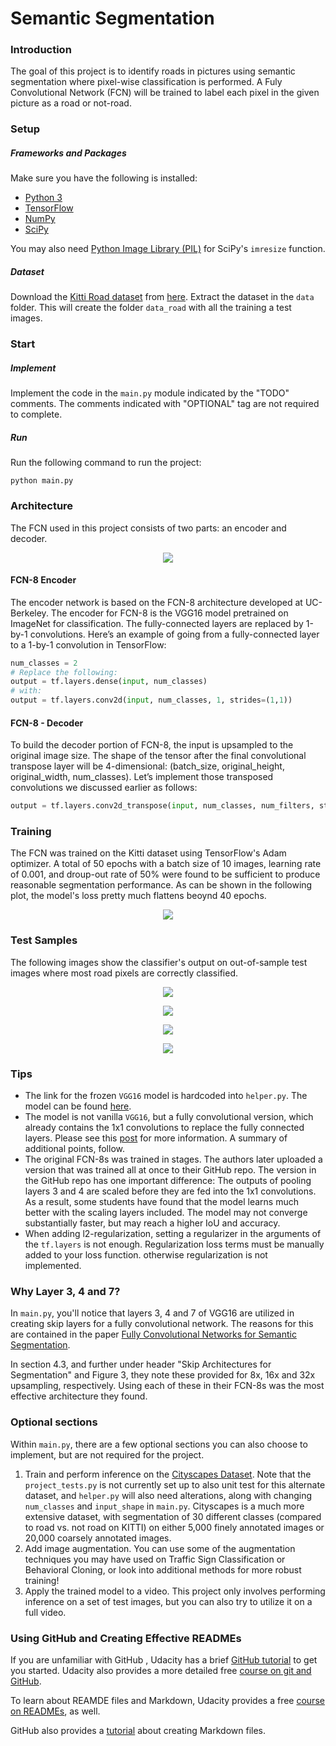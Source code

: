 # Semantic Segmentation
### Introduction
The goal of this project is to identify roads in pictures using semantic segmentation where pixel-wise classification is performed. A Fuly Convolutional Network (FCN) will be trained to label each pixel in the given picture as a road or not-road. 

### Setup
##### Frameworks and Packages
Make sure you have the following is installed:
 - [Python 3](https://www.python.org/)
 - [TensorFlow](https://www.tensorflow.org/)
 - [NumPy](http://www.numpy.org/)
 - [SciPy](https://www.scipy.org/)

You may also need [Python Image Library (PIL)](https://pillow.readthedocs.io/) for SciPy's `imresize` function.

##### Dataset
Download the [Kitti Road dataset](http://www.cvlibs.net/datasets/kitti/eval_road.php) from [here](http://www.cvlibs.net/download.php?file=data_road.zip).  Extract the dataset in the `data` folder.  This will create the folder `data_road` with all the training a test images.

### Start
##### Implement
Implement the code in the `main.py` module indicated by the "TODO" comments.
The comments indicated with "OPTIONAL" tag are not required to complete.
##### Run
Run the following command to run the project:
```
python main.py
```

### Architecture
The FCN used in this project consists of two parts: an encoder and decoder.

<p align="center"> <img src="./images/ucb_fcn8.png"> </p>

#### FCN-8 Encoder
The encoder network is based on the FCN-8 architecture developed at UC-Berkeley.  The encoder for FCN-8 is the VGG16 model pretrained on ImageNet for classification. The fully-connected layers are replaced by 1-by-1 convolutions. Here’s an example of going from a fully-connected layer to a 1-by-1 convolution in TensorFlow:
```python
num_classes = 2
# Replace the following:
output = tf.layers.dense(input, num_classes)
# with:
output = tf.layers.conv2d(input, num_classes, 1, strides=(1,1))

```

#### FCN-8 - Decoder
To build the decoder portion of FCN-8, the input is upsampled to the original image size. The shape of the tensor after the final convolutional transpose layer will be 4-dimensional: (batch_size, original_height, original_width, num_classes). Let’s implement those transposed convolutions we discussed earlier as follows:

```python
output = tf.layers.conv2d_transpose(input, num_classes, num_filters, strides=(2, 2))
```

### Training
The FCN was trained on the Kitti dataset using TensorFlow's Adam optimizer. A total of 50 epochs with a batch size of 10 images, learning rate of 0.001, and droup-out rate of 50% were found to be sufficient to produce reasonable segmentation performance. As can be shown in the following plot, the model's loss pretty much flattens beoynd 40 epochs.


<p align="center"> <img src="./images/loss.png"> </p>

### Test Samples
The following images show the classifier's output on out-of-sample test images where most road pixels are correctly classified.

<p align="center"> <img src="./images/img1.png"> </p>
<p align="center"> <img src="./images/img2.png"> </p>
<p align="center"> <img src="./images/img3.png"> </p>
<p align="center"> <img src="./images/img4.png"> </p>


 
### Tips
- The link for the frozen `VGG16` model is hardcoded into `helper.py`.  The model can be found [here](https://s3-us-west-1.amazonaws.com/udacity-selfdrivingcar/vgg.zip).
- The model is not vanilla `VGG16`, but a fully convolutional version, which already contains the 1x1 convolutions to replace the fully connected layers. Please see this [post](https://s3-us-west-1.amazonaws.com/udacity-selfdrivingcar/forum_archive/Semantic_Segmentation_advice.pdf) for more information.  A summary of additional points, follow. 
- The original FCN-8s was trained in stages. The authors later uploaded a version that was trained all at once to their GitHub repo.  The version in the GitHub repo has one important difference: The outputs of pooling layers 3 and 4 are scaled before they are fed into the 1x1 convolutions.  As a result, some students have found that the model learns much better with the scaling layers included. The model may not converge substantially faster, but may reach a higher IoU and accuracy. 
- When adding l2-regularization, setting a regularizer in the arguments of the `tf.layers` is not enough. Regularization loss terms must be manually added to your loss function. otherwise regularization is not implemented.

### Why Layer 3, 4 and 7?
In `main.py`, you'll notice that layers 3, 4 and 7 of VGG16 are utilized in creating skip layers for a fully convolutional network. The reasons for this are contained in the paper [Fully Convolutional Networks for Semantic Segmentation](https://arxiv.org/pdf/1605.06211.pdf).

In section 4.3, and further under header "Skip Architectures for Segmentation" and Figure 3, they note these provided for 8x, 16x and 32x upsampling, respectively. Using each of these in their FCN-8s was the most effective architecture they found. 

### Optional sections
Within `main.py`, there are a few optional sections you can also choose to implement, but are not required for the project.

1. Train and perform inference on the [Cityscapes Dataset](https://www.cityscapes-dataset.com/). Note that the `project_tests.py` is not currently set up to also unit test for this alternate dataset, and `helper.py` will also need alterations, along with changing `num_classes` and `input_shape` in `main.py`. Cityscapes is a much more extensive dataset, with segmentation of 30 different classes (compared to road vs. not road on KITTI) on either 5,000 finely annotated images or 20,000 coarsely annotated images.
2. Add image augmentation. You can use some of the augmentation techniques you may have used on Traffic Sign Classification or Behavioral Cloning, or look into additional methods for more robust training!
3. Apply the trained model to a video. This project only involves performing inference on a set of test images, but you can also try to utilize it on a full video.
 
### Using GitHub and Creating Effective READMEs
If you are unfamiliar with GitHub , Udacity has a brief [GitHub tutorial](http://blog.udacity.com/2015/06/a-beginners-git-github-tutorial.html) to get you started. Udacity also provides a more detailed free [course on git and GitHub](https://www.udacity.com/course/how-to-use-git-and-github--ud775).

To learn about REAMDE files and Markdown, Udacity provides a free [course on READMEs](https://www.udacity.com/courses/ud777), as well. 

GitHub also provides a [tutorial](https://guides.github.com/features/mastering-markdown/) about creating Markdown files.
